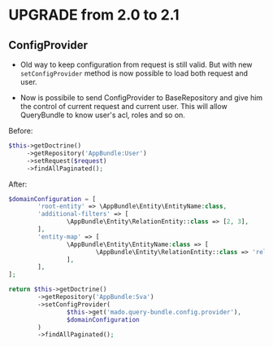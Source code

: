 UPGRADE from 2.0 to 2.1
=======================

ConfigProvider
--------------

 * Old way to keep configuration from request is still valid. But with new `setConfigProvider` method is now possible
   to load both request and user.

 * Now is possibile to send ConfigProvider to BaseRepository and give him the control of current request and current
   user. This will allow QueryBundle to know user's acl, roles and so on.

Before:

```php
$this->getDoctrine()
     ->getRepository('AppBundle:User')
     ->setRequest($request)
     ->findAllPaginated();
```

After:

```php
$domainConfiguration = [
		'root-entity' => \AppBundle\Entity\EntityName:class,
		'additional-filters' => [
				\AppBundle\Entity\RelationEntity::class => [2, 3],
		],
		'entity-map' => [
				\AppBundle\Entity\EntityName:class => [
						\AppBundle\Entity\RelationEntity::class => 'relation_name'
				],
		],
];

return $this->getDoctrine()
		->getRepository('AppBundle:Sva')
		->setConfigProvider(
				$this->get('mado.query-bundle.config.provider'),
				$domainConfiguration
		)
		->findAllPaginated();
```
